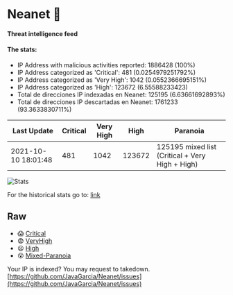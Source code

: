 # Neanet :hocho:
#### Threat intelligence feed
#### The stats:

- IP Address with malicious activities reported: 1886428 (100%)
- IP Address categorized as 'Critical':  481 (0.0254979251792%)
- IP Address categorized as 'Very High':  1042 (0.0552366695151%)
- IP Address categorized as 'High':  123672 (6.55588233423)
- Total de direcciones IP indexadas en Neanet:  125195 (6.63661692893%)
- Total de direcciones IP descartadas en Neanet:  1761233 (93.3633830711%)

| Last Update | Critical | Very High | High | Paranoia |
| --- | --- | --- | --- | --- |
| 2021-10-10 18:01:48 | 481 | 1042 | 123672 | 125195 mixed list (Critical + Very High + High)|

![Stats](https://docs.google.com/spreadsheets/d/e/2PACX-1vSnaNMIXVabIpDJjufMlzH7poXnshF3mgd8Is1g9ytUEzVsP5my4Trn8f-xkoLLQ38xpL3HtmUexLo6/pubchart?oid=501124687&format=image)

For the historical stats go to: [link](/stats.csv)
## Raw
- :scream: [Critical](https://raw.githubusercontent.com/JavaGarcia/Neanet/master/blacklists/neanet_critical.txt)
- :fearful: [VeryHigh](https://raw.githubusercontent.com/JavaGarcia/Neanet/master/blacklists/neanet_veryHigh.txtt)
- :frowning: [High](https://raw.githubusercontent.com/JavaGarcia/Neanet/master/blacklists/neanet_high.txt)
- :dizzy_face: [Mixed-Paranoia](https://raw.githubusercontent.com/JavaGarcia/Neanet/master/blacklists/neanet_all.txt)


Your IP is indexed? You may request to takedown. [https://github.com/JavaGarcia/Neanet/issues](https://github.com/JavaGarcia/Neanet/issues)






















































































































































































































































































































































































































































































































































































































































































































































































































































































































































































































































































































































































































































































































































































































































































































































































































































































































































































































































































































































































































































































































































































































































































































































































































































































































































































































































































































































































































































































































































































































































































































































































































































































































































































































































































































































































































































































































































































































































































































































































































































































































































































































































































































































































































































































































































































































































































































































































































































































































































































































































































































































































































































































































































































































































































































































































































































































































































































































































































































































































































































































































































































































































































































































































































































































































































































































































































































































































































































































































































































































































































































































































































































































































































































































































































































































































































































































































































































































































































































































































































































































































































































































































































































































































































































































































































































































































































































































































































































































































































































































































































































































































































































































































































































































































































































































































